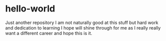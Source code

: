 # hello-world
Just another repository
I am not naturally good at this stuff but hard work and dedication to learning I hope 
will shine through for me as I really really want a different career and hope this is it.
